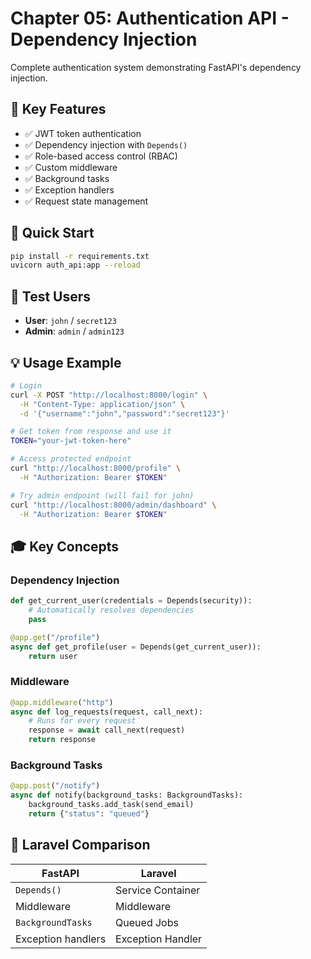 # Chapter 05: Authentication API - Dependency Injection

Complete authentication system demonstrating FastAPI's dependency injection.

## 🎯 Key Features

- ✅ JWT token authentication
- ✅ Dependency injection with `Depends()`
- ✅ Role-based access control (RBAC)
- ✅ Custom middleware
- ✅ Background tasks
- ✅ Exception handlers
- ✅ Request state management

## 🚀 Quick Start

```bash
pip install -r requirements.txt
uvicorn auth_api:app --reload
```

## 🔐 Test Users

- **User**: `john` / `secret123`
- **Admin**: `admin` / `admin123`

## 💡 Usage Example

```bash
# Login
curl -X POST "http://localhost:8000/login" \
  -H "Content-Type: application/json" \
  -d '{"username":"john","password":"secret123"}'

# Get token from response and use it
TOKEN="your-jwt-token-here"

# Access protected endpoint
curl "http://localhost:8000/profile" \
  -H "Authorization: Bearer $TOKEN"

# Try admin endpoint (will fail for john)
curl "http://localhost:8000/admin/dashboard" \
  -H "Authorization: Bearer $TOKEN"
```

## 🎓 Key Concepts

### Dependency Injection

```python
def get_current_user(credentials = Depends(security)):
    # Automatically resolves dependencies
    pass

@app.get("/profile")
async def get_profile(user = Depends(get_current_user)):
    return user
```

### Middleware

```python
@app.middleware("http")
async def log_requests(request, call_next):
    # Runs for every request
    response = await call_next(request)
    return response
```

### Background Tasks

```python
@app.post("/notify")
async def notify(background_tasks: BackgroundTasks):
    background_tasks.add_task(send_email)
    return {"status": "queued"}
```

## 🔗 Laravel Comparison

| FastAPI            | Laravel           |
| ------------------ | ----------------- |
| `Depends()`        | Service Container |
| Middleware         | Middleware        |
| `BackgroundTasks`  | Queued Jobs       |
| Exception handlers | Exception Handler |
